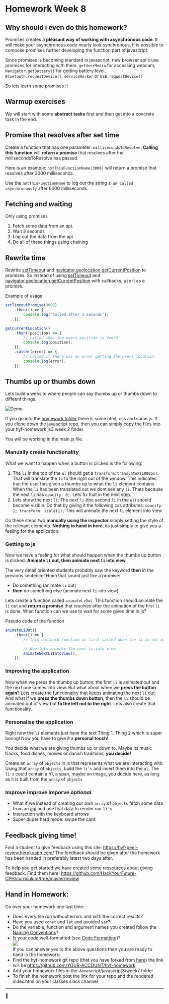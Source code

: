 # Homework Week 8

## Why should i even do this homework?
Promises creates a **pleasant way of working with asynchronous code**. It will make your asynchronous code nearly look synchronous. It is possible to compose promises further developing the function part of javascript. 

Since promises is becoming standard in javascript, new browser api's use promises for interacting with them. `getUserMedia` for accessing webcam, `Navigator.getBattery()` for getting battery level, `Bluetooth.requestDevice()`, `serviceWorker` or `USB.requestDevice()`

So lets learn some promises :)

## Warmup exercises
We will start with some **abstract tasks** first and then get into a concrete task in the end. 

## Promise that resolves after set time
Create a function that has one parameter: `millisecondsToResolve`. **Calling this function** will **return a promise** that resolves after the millisecondsToResolve has passed. 

Here is an example: `notThisFunctionName(3000)` will return a promise that resolves after 3000 milliseconds.

Use the `notThisFunctionName` to log out the string `I am called asynchronously` after 6000 milliseconds.

## Fetching and waiting
Only using promises
1. Fetch some data from an api.
1. Wait 3 seconds
1. Log out the data from the api
1. Do all of these things using chaining

## Rewrite time
Rewrite [setTimeout](https://developer.mozilla.org/ro/docs/Web/API/window.setTimeout) and [navigator.geolocation.getCurrentPosition](https://developer.mozilla.org/en-US/docs/Web/API/Geolocation_API#JavaScript_Content) to promises. So instead of using [setTimeout](https://developer.mozilla.org/ro/docs/Web/API/window.setTimeout) and [navigator.geolocation.getCurrentPosition](https://developer.mozilla.org/en-US/docs/Web/API/Geolocation_API#JavaScript_Content) with callbacks, use it as a promise.

Example of usage

```js
setTimeoutPromise(3000)
    .then(() => {
        console.log('Called after 3 seconds');
    });

getCurrentLocation()
    .then((position) => {
        // called when the users position is found
        console.log(position);
    })
    .catch((error) => {
        // called if there was an error getting the users location
        console.log(error);
    });
```

## Thumbs up or thumbs down
Lets build a website where people can say thumbs up or thumbs down to diffeent things.

![Demo](homework/demo.gif)

If you go into the [homework folder](homework) there is some html, css and some js. If you clone down the javascript repo, then you can simply copy the files into your hyf-homework js3 week 2 folder.

You will be working in the main.js file.

### Manually create functionality
What we want to happen when a button is clicked is the following:
1. The `li` in the top of the `ul` should get a `transform:translateX(1000px)`. That will translate the `li` to the right out of the window. This indicates that the user has given a thumbs up to what the `li` element contains. When the `li` has been translated out we dont see any `li`. Thats because the next `li` has `opacity: 0;`. Lets fix that in the next step.
1. Lets show the next `li`: The next `li` (the second `li` in the `ul`) should become visible. Do that by giving it the following css attributes: `opacity: 1; transform: scale(1);` This will animate the next `li` element into view.

Do these steps two **manually using the inspector** simply setting the style of the relevant elements. **Nothing to hand in here**, its just simply to give you a feeling for the application.

### Getting to js
Now we have a feeling for what should happen when the thumbs up button is clicked: **Animate `li` out, then animate next `li` into view**

The very detail oriented students probably saw the keyword **then** in the previous sentence! Hmm that sound just like a promise: 
- Do something (animate `li` out) 
- **then** do something else (animate next `li` into view) 

Lets create a function called `animateLiOut`. This function should animate the `li` out and **return a promise** that resolves after the animation of the first `li` is done. What function can we use to wait for some given time in js?

Pseudo code of the function
```js
animateLiOut()
    .then(() => {
        // this callback function is first called when the li is out of view!

        // Now lets animate the next li into view
        animateNextLiIntoView();
    });
```

### Improving the application
Now when we press the thumbs up button: the first `li` is animated out and the next one comes into view. But what about when we **press the button again**? Lets create the functionality that keeps animating the next `li` out. And what if we **press the thumbs down button**, then the `li` should be animated out of view but **to the left not to the right**. Lets also create that functionality.

### Personalise the application
Right now the `li` elements just have the text Thing 1, Thing 2 which is super boring! Now you have to give it a **personal touch**!

You decide what we are giving thumbs up or down to. Maybe its music tracks, food dishes, movies or danish traditions, **you decide!** 

Create an `array` of `objects` in js that represents what we are interacting with. Using that `array` of `objects`, build the `li's` and insert them into the `ul`. The `li's` could contain a h1, a span, maybe an image, you decide here, as long as it is built from the `array` of `objects`.

### Improve improve imporve *optional*
- What if we instead of creating our own `array` of `objects` fetch some data from an [api](https://github.com/toddmotto/public-apis) and use that data to render our `li's`
- Interaction with the keyboard arrows
- Super duper hard mode: swipe the card


## Feedback giving time!
Find a student to give feedback using this site: https://hyf-peer-review.herokuapp.com/
The feedback should be given after the homework has been handed in preferably latest two days after.
 
To help you get started we have created some ressources about giving feedback. Find them here: https://github.com/HackYourFuture-CPH/curriculum/tree/master/review

## Hand in Homework:
Go over your homework one last time:

- Does every file run without errors and with the correct results?
- Have you used `const` and `let` and avoided `var`?
- Do the variable, function and argument names you created follow the [Naming Conventions](https://github.com/HackYourFuture/fundamentals/blob/master/fundamentals/naming_conventions.md)?
- Is your code well-formatted (see [Code Formatting](https://github.com/HackYourFuture/fundamentals/blob/master/fundamentals/naming_conventions.md))?  
![](https://media.giphy.com/media/l4EpblDY4msVtKAOk/giphy.gif)  
If you can answer yes to the above questions then you are ready to hand in the homework:<br/>
- Find the hyf-homework git repo (that you have forked from [here](https://github.com/HackYourFuture-CPH/hyf-homework)) the link will be https://github.com/YOUR-ACCOUNT/hyf-homework
- Add your homework files in the Javascript/javascript3/week7 folder
- To finish the homework post the link for your repo and the rendered index.html on your classes slack channel
---

🎉